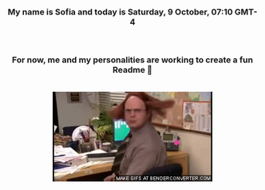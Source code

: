 


<div align="center">
<h3 >My name is Sofia and today is Saturday, 9 October, 07:10 GMT-4</h3><br>
<h3 >For now, me and my personalities are working to create a fun Readme 👋
</h3><br>
<img src='img/dwight.gif' alt='working...'/>
</div>
